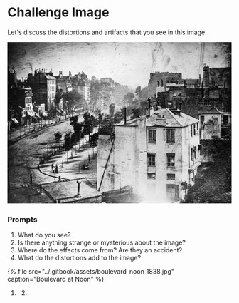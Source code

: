 # Challenge Image

Let's discuss the distortions and artifacts that you see in this image. 

![&quot;Boulevard du Temple&quot; \(1838\), Louis Daguerre](../.gitbook/assets/premiere-photo-homme-paris.jpg)

### Prompts

1. What do you see? 
2. Is there anything strange or mysterious about the image?
3. Where do the effects come from? Are they an accident?
4. What do the distortions add to the image? 

{% file src="../.gitbook/assets/boulevard\_noon\_1838.jpg" caption="Boulevard at Noon" %}

1. 2. 
